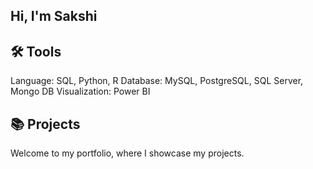 ## Hi, I'm Sakshi

## 🛠 Tools
Language: SQL, Python, R
Database: MySQL, PostgreSQL, SQL Server, Mongo DB
Visualization: Power BI

## 📚 Projects
Welcome to my portfolio, where I showcase my projects.
